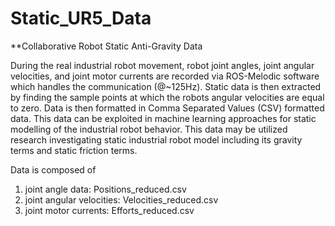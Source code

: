 # Static_UR5_Data
**Collaborative Robot Static Anti-Gravity Data



During the real industrial robot movement, robot joint angles, joint angular velocities, and joint motor currents are recorded via ROS-Melodic software which handles the communication (@~125Hz). Static data is then extracted by finding the sample points at which the robots angular velocities are equal to zero. Data is then formatted in Comma Separated Values (CSV) formatted data. This data can be exploited in machine learning approaches for static modelling of the industrial robot behavior. This data may be utilized research investigating static industrial robot model including its gravity terms and static friction terms.

Data is composed of 

1. joint angle data: Positions_reduced.csv
2. joint angular velocities: Velocities_reduced.csv
3. joint motor currents: Efforts_reduced.csv

